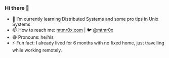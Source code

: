 ### Hi there 👋

- 🌱 I’m currently learning Distributed Systems and some pro tips in Unix Systems
- 📫 How to reach me: [mtmr0x.com](https://mtmr0x.com) | 🐦 [@mtmr0x](https://twitter.com/mtmr0x)
- 😄 Pronouns: he/his
- ⚡ Fun fact: I already lived for 6 months with no fixed home, just travelling while working remotely.
